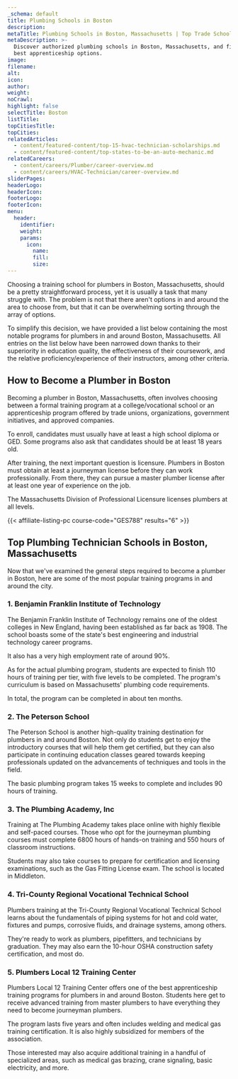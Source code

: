 ```yaml
---
_schema: default
title: Plumbing Schools in Boston
description:
metaTitle: Plumbing Schools in Boston, Massachusetts | Top Trade Schools
metaDescription: >-
  Discover authorized plumbing schools in Boston, Massachusetts, and find the
  best apprenticeship options.
image:
filename:
alt:
icon:
author:
weight:
noCrawl:
highlight: false
selectTitle: Boston
listTitle:
topCitiesTitle:
topCities:
relatedArticles:
  - content/featured-content/top-15-hvac-technician-scholarships.md
  - content/featured-content/top-states-to-be-an-auto-mechanic.md
relatedCareers:
  - content/careers/Plumber/career-overview.md
  - content/careers/HVAC-Technician/career-overview.md
sliderPages:
headerLogo:
headerIcon:
footerLogo:
footerIcon:
menu:
  header:
    identifier:
    weight:
    params:
      icon:
        name:
        fill:
        size:
---
```

Choosing a training school for plumbers in Boston, Massachusetts, should be a pretty straightforward process, yet it is usually a task that many struggle with. The problem is not that there aren't options in and around the area to choose from, but that it can be overwhelming sorting through the array of options.

To simplify this decision, we have provided a list below containing the most notable programs for plumbers in and around Boston, Massachusetts. All entries on the list below have been narrowed down thanks to their superiority in education quality, the effectiveness of their coursework, and the relative proficiency/experience of their instructors, among other criteria.

## **How to Become a Plumber in Boston**

Becoming a plumber in Boston, Massachusetts, often involves choosing between a formal training program at a college/vocational school or an apprenticeship program offered by trade unions, organizations, government initiatives, and approved companies.

To enroll, candidates must usually have at least a high school diploma or GED. Some programs also ask that candidates should be at least 18 years old.

After training, the next important question is licensure. Plumbers in Boston must obtain at least a journeyman license before they can work professionally. From there, they can pursue a master plumber license after at least one year of experience on the job.

The Massachusetts Division of Professional Licensure licenses plumbers at all levels.

{{< affiliate-listing-pc course-code="GES788" results="6" >}}

## **Top Plumbing Technician Schools in Boston, Massachusetts**

Now that we've examined the general steps required to become a plumber in Boston, here are some of the most popular training programs in and around the city.

### **1\. Benjamin Franklin Institute of Technology**

The Benjamin Franklin Institute of Technology remains one of the oldest colleges in New England, having been established as far back as 1908. The school boasts some of the state's best engineering and industrial technology career programs.

It also has a very high employment rate of around 90%.

As for the actual plumbing program, students are expected to finish 110 hours of training per tier, with five levels to be completed. The program's curriculum is based on Massachusetts' plumbing code requirements.

In total, the program can be completed in about ten months.

### 2\. The Peterson School

The Peterson School is another high-quality training destination for plumbers in and around Boston. Not only do students get to enjoy the introductory courses that will help them get certified, but they can also participate in continuing education classes geared towards keeping professionals updated on the advancements of techniques and tools in the field.

The basic plumbing program takes 15 weeks to complete and includes 90 hours of training.

### 3\. The Plumbing Academy, Inc

Training at The Plumbing Academy takes place online with highly flexible and self-paced courses. Those who opt for the journeyman plumbing courses must complete 6800 hours of hands-on training and 550 hours of classroom instructions.

Students may also take courses to prepare for certification and licensing examinations, such as the Gas Fitting License exam. The school is located in Middleton.

### 4\. Tri-County Regional Vocational Technical School

Plumbers training at the Tri-County Regional Vocational Technical School learns about the fundamentals of piping systems for hot and cold water, fixtures and pumps, corrosive fluids, and drainage systems, among others.

They're ready to work as plumbers, pipefitters, and technicians by graduation. They may also earn the 10-hour OSHA construction safety certification, and most do.

### 5\. Plumbers Local 12 Training Center

Plumbers Local 12 Training Center offers one of the best apprenticeship training programs for plumbers in and around Boston. Students here get to receive advanced training from master plumbers to have everything they need to become journeyman plumbers.

The program lasts five years and often includes welding and medical gas training certification. It is also highly subsidized for members of the association.

Those interested may also acquire additional training in a handful of specialized areas, such as medical gas brazing, crane signaling, basic electricity, and more.